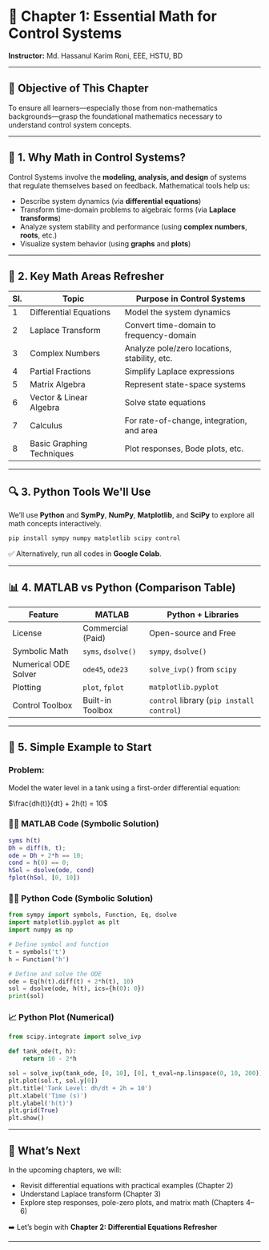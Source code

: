 # 📘 Chapter 1: Essential Math for Control Systems

**Instructor:** Md. Hassanul Karim Roni, EEE, HSTU, BD

---

## 🎯 **Objective of This Chapter**

To ensure all learners—especially those from non-mathematics backgrounds—grasp the foundational mathematics necessary to understand control system concepts.

---

## 🧠 1. Why Math in Control Systems?

Control Systems involve the **modeling, analysis, and design** of systems that regulate themselves based on feedback. Mathematical tools help us:

* Describe system dynamics (via **differential equations**)
* Transform time-domain problems to algebraic forms (via **Laplace transforms**)
* Analyze system stability and performance (using **complex numbers**, **roots**, etc.)
* Visualize system behavior (using **graphs** and **plots**)

---

## 🧾 2. Key Math Areas Refresher

| Sl. | Topic                     | Purpose in Control Systems                   |
| --- | ------------------------- | -------------------------------------------- |
| 1   | Differential Equations    | Model the system dynamics                    |
| 2   | Laplace Transform         | Convert time-domain to frequency-domain      |
| 3   | Complex Numbers           | Analyze pole/zero locations, stability, etc. |
| 4   | Partial Fractions         | Simplify Laplace expressions                 |
| 5   | Matrix Algebra            | Represent state-space systems                |
| 6   | Vector & Linear Algebra   | Solve state equations                        |
| 7   | Calculus                  | For rate-of-change, integration, and area    |
| 8   | Basic Graphing Techniques | Plot responses, Bode plots, etc.             |

---

## 🔍 3. Python Tools We'll Use

We’ll use **Python** and **SymPy**, **NumPy**, **Matplotlib**, and **SciPy** to explore all math concepts interactively.

```bash
pip install sympy numpy matplotlib scipy control
```

✅ Alternatively, run all codes in **Google Colab**.

---

## 📊 4. MATLAB vs Python (Comparison Table)

| Feature              | MATLAB             | Python + Libraries                        |
| -------------------- | ------------------ | ----------------------------------------- |
| License              | Commercial (Paid)  | Open-source and Free                      |
| Symbolic Math        | `syms`, `dsolve()` | `sympy`, `dsolve()`                       |
| Numerical ODE Solver | `ode45`, `ode23`   | `solve_ivp()` from `scipy`                |
| Plotting             | `plot`, `fplot`    | `matplotlib.pyplot`                       |
| Control Toolbox      | Built-in Toolbox   | `control` library (`pip install control`) |

---

## 🧰 5. Simple Example to Start

### Problem:

Model the water level in a tank using a first-order differential equation:

$\frac{dh(t)}{dt} + 2h(t) = 10$

### 👨‍💻 MATLAB Code (Symbolic Solution)

```matlab
syms h(t)
Dh = diff(h, t);
ode = Dh + 2*h == 10;
cond = h(0) == 0;
hSol = dsolve(ode, cond)
fplot(hSol, [0, 10])
```

### 👨‍💻 Python Code (Symbolic Solution)

```python
from sympy import symbols, Function, Eq, dsolve
import matplotlib.pyplot as plt
import numpy as np

# Define symbol and function
t = symbols('t')
h = Function('h')

# Define and solve the ODE
ode = Eq(h(t).diff(t) + 2*h(t), 10)
sol = dsolve(ode, h(t), ics={h(0): 0})
print(sol)
```

### 📈 Python Plot (Numerical)

```python
from scipy.integrate import solve_ivp

def tank_ode(t, h):
    return 10 - 2*h

sol = solve_ivp(tank_ode, [0, 10], [0], t_eval=np.linspace(0, 10, 200))
plt.plot(sol.t, sol.y[0])
plt.title('Tank Level: dh/dt + 2h = 10')
plt.xlabel('Time (s)')
plt.ylabel('h(t)')
plt.grid(True)
plt.show()
```

---

## 🧽 What’s Next

In the upcoming chapters, we will:

* Revisit differential equations with practical examples (Chapter 2)
* Understand Laplace transform (Chapter 3)
* Explore step responses, pole-zero plots, and matrix math (Chapters 4–6)

➡️ Let’s begin with **Chapter 2: Differential Equations Refresher**

---
